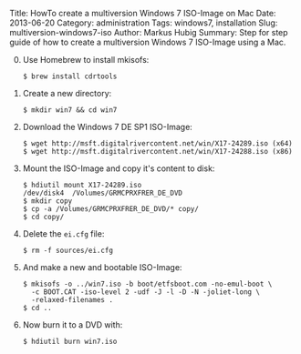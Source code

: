 Title: HowTo create a multiversion Windows 7 ISO-Image on Mac
Date: 2013-06-20
Category: administration
Tags: windows7, installation
Slug: multiversion-windows7-iso
Author: Markus Hubig
Summary: Step for step guide of how to create a multiversion
         Windows 7 ISO-Image using a Mac.

00. Use Homebrew to install mkisofs:

        $ brew install cdrtools

00. Create a new directory:

        $ mkdir win7 && cd win7

00. Download the Windows 7 DE SP1 ISO-Image:

        $ wget http://msft.digitalrivercontent.net/win/X17-24289.iso (x64)
        $ wget http://msft.digitalrivercontent.net/win/X17-24288.iso (x86)

00. Mount the ISO-Image and copy it's content to disk:

        $ hdiutil mount X17-24289.iso
        /dev/disk4  /Volumes/GRMCPRXFRER_DE_DVD
        $ mkdir copy
        $ cp -a /Volumes/GRMCPRXFRER_DE_DVD/* copy/
        $ cd copy/

00. Delete the `ei.cfg` file:

        $ rm -f sources/ei.cfg

00. And make a new and bootable ISO-Image:

        $ mkisofs -o ../win7.iso -b boot/etfsboot.com -no-emul-boot \
          -c BOOT.CAT -iso-level 2 -udf -J -l -D -N -joliet-long \
          -relaxed-filenames .
        $ cd ..

00. Now burn it to a DVD with:

        $ hdiutil burn win7.iso
